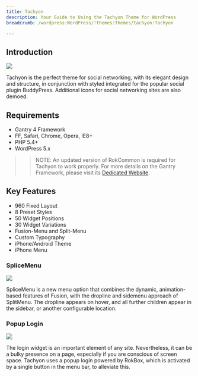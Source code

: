 ```yaml
---
title: Tachyon
description: Your Guide to Using the Tachyon Theme for WordPress
breadcrumb: /wordpress:WordPress/!themes:Themes/tachyon:Tachyon

---
```


Introduction
-----

![][theme]

Tachyon is the perfect theme for social networking, with its elegant design and structure, in conjunction with styled integrated for the popular social plugin BuddyPress. Additional icons for social networking sites are also demoed.

Requirements
-----

* Gantry 4 Framework
* FF, Safari, Chrome, Opera, IE8+
* PHP 5.4+
* WordPress 5.x

>> NOTE: An updated version of RokCommon is required for Tachyon to work properly. For more details on the Gantry Framework, please visit its [Dedicated Website][gantry].

Key Features
-----

* 960 Fixed Layout
* 8 Preset Styles
* 50 Widget Positions
* 30 Widget Variations
* Fusion-Menu and Split-Menu
* Custom Typography
* iPhone/Android Theme
* iPhone Menu

### SpliceMenu

![][splice]

SpliceMenu is a new menu option that combines the dynamic, animation-based features of Fusion, with the dropline and sidemenu approach of SplitMenu. The dropline appears on hover, and all further children appear in the sidebar, or another configurable location.

### Popup Login

![][popup]

The login widget is an important element of any site. Nevertheless, it can be a bulky presence on a page, especially if you are conscious of screen space. Tachyon uses a popup login powered by RokBox, which is activated by a single button in the menu bar, to alleviate this.

[gantry]: http://gantry.org/
[gantry_install]: ../../start/gantry.md
[theme]: assets/tachyon.jpeg
[responsive]: assets/responsive.jpg
[splice]: assets/splice.jpg
[popup]: assets/popup.jpg
[roksprocket3]: assets/roksprocket_3.jpg
[roksprocket4]: assets/roksprocket_4.jpg
[gantry4]: assets/gantry4.jpg
[bootstrap]: http://twitter.github.com/bootstrap/
